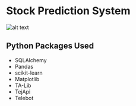 # Stock Prediction System
![alt text](https://github.com/yueeeeeee87/Stock_Prediction_System/blob/main/picture/stock%20prediction.jpg?raw=true)



## Python Packages Used
* SQLAlchemy
* Pandas
* scikit-learn
* Matplotlib
* TA-Lib
* TejApi
* Telebot
